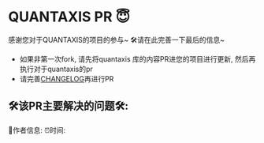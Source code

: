 # QUANTAXIS PR 😇

感谢您对于QUANTAXIS的项目的参与~ 🛠请在此完善一下最后的信息~


- 如果非第一次fork, 请先将quantaxis 库的内容PR进您的项目进行更新, 然后再执行对于quantaxis的pr
- 请完善[CHANGELOG](https://github.com/QUANTAXIS/QUANTAXIS/blob/master/CHANGELOG.md)再进行PR


## 🛠该PR主要解决的问题🛠:



🤹‍作者信息:
⏰时间: 
